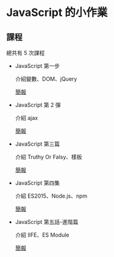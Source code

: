 # JavaScript 的小作業

## 課程

總共有 5 次課程

* JavaScript 第一步

  介紹變數、DOM、jQuery

  [簡報](https://docs.google.com/presentation/d/1CmS_x-vLM2yg9-BvCH2CYAFb9IGWB_Cvy36XpT2CcXg/edit?usp=sharing)

- JavaScript 第 2 彈

  介紹 ajax

  [簡報](https://docs.google.com/presentation/d/1eK0oW3ouE7u4okaMclwg7uPCQGcosGnVeQROVcSvvQU/edit?usp=sharing)

- JavaScript 第三篇

  介紹 Truthy Or Falsy、樣板

  [簡報](https://docs.google.com/presentation/d/1hbsO_h8KGqna5rjjwT3uuk3IQGAgQwR6MC6uyIecnhI/edit?usp=sharing)

- JavaScript 第四集

  介紹 ES2015、Node.js、npm

  [簡報](https://docs.google.com/presentation/d/1n8ZX-opkPZXLoGGSew_Qq5cBgMYq67Z2IKXPqQe0FmM/edit?usp=sharing)

- JavaScript 第五話-進階篇

  介紹 IIFE、ES Module

  [簡報](https://docs.google.com/presentation/d/1fZontq3FmGz7YVdHjGUw-N1ugFaH9e2SSDwzVP615Yc/edit?usp=sharing)
